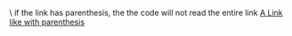 \\ if the link has parenthesis, the the code will not read the entire link
[A Link](www.something.com)
[like with parenthesis](www.something.com/(VSCODE)/something)